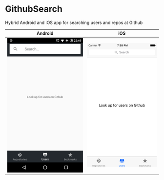 # GithubSearch

Hybrid Android and iOS app for searching users and repos at Github

Android             |  iOS
:-------------------------:|:-------------------------:
![](https://github.com/devjn/GithubSearch/blob/moe/files/Android_Screenshot.png)  |  ![](https://github.com/devjn/GithubSearch/blob/moe/files/iOS_Screenshot.png)
